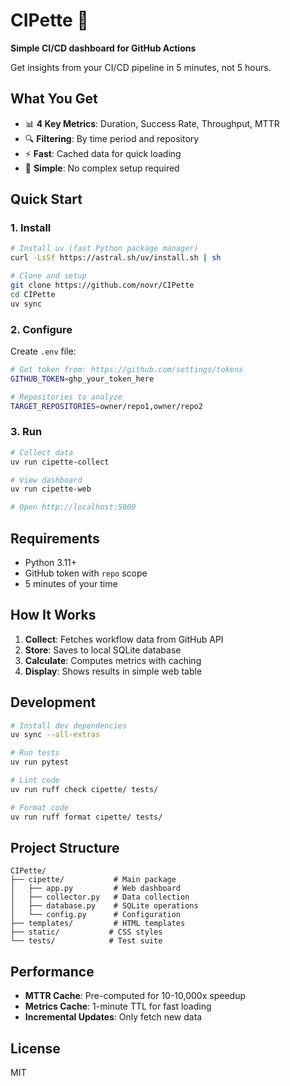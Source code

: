 # CIPette 🧪

**Simple CI/CD dashboard for GitHub Actions**

Get insights from your CI/CD pipeline in 5 minutes, not 5 hours.

## What You Get

- 📊 **4 Key Metrics**: Duration, Success Rate, Throughput, MTTR
- 🔍 **Filtering**: By time period and repository
- ⚡ **Fast**: Cached data for quick loading
- 🎯 **Simple**: No complex setup required

## Quick Start

### 1. Install

```bash
# Install uv (fast Python package manager)
curl -LsSf https://astral.sh/uv/install.sh | sh

# Clone and setup
git clone https://github.com/novr/CIPette
cd CIPette
uv sync
```

### 2. Configure

Create `.env` file:

```bash
# Get token from: https://github.com/settings/tokens
GITHUB_TOKEN=ghp_your_token_here

# Repositories to analyze
TARGET_REPOSITORIES=owner/repo1,owner/repo2
```

### 3. Run

```bash
# Collect data
uv run cipette-collect

# View dashboard
uv run cipette-web

# Open http://localhost:5000
```

## Requirements

- Python 3.11+
- GitHub token with `repo` scope
- 5 minutes of your time

## How It Works

1. **Collect**: Fetches workflow data from GitHub API
2. **Store**: Saves to local SQLite database
3. **Calculate**: Computes metrics with caching
4. **Display**: Shows results in simple web table

## Development

```bash
# Install dev dependencies
uv sync --all-extras

# Run tests
uv run pytest

# Lint code
uv run ruff check cipette/ tests/

# Format code
uv run ruff format cipette/ tests/
```

## Project Structure

```
CIPette/
├── cipette/           # Main package
│   ├── app.py         # Web dashboard
│   ├── collector.py   # Data collection
│   ├── database.py    # SQLite operations
│   └── config.py      # Configuration
├── templates/         # HTML templates
├── static/           # CSS styles
└── tests/            # Test suite
```

## Performance

- **MTTR Cache**: Pre-computed for 10-10,000x speedup
- **Metrics Cache**: 1-minute TTL for fast loading
- **Incremental Updates**: Only fetch new data

## License

MIT
